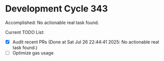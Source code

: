 # Development Cycle 343

Accomplished: No actionable real task found.

Current TODO List:

- [x] Audit recent PRs  (Done at Sat Jul 26 22:44:41 2025: No actionable real task found.)
- [ ] Optimize gas usage